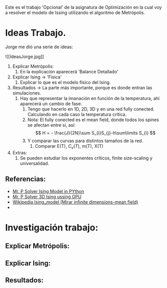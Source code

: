 Este es el trabajo 'Opcional' de la asignatura de Optimización en la cual voy a resolver el modelo de Issing utilizando el algoritmo de Metrópolis. 

# Ideas Trabajo.

Jorge me dió una serie de ideas:


![[IdeasJorge.jpg]]

1. Explicar Metrópolis:
	1. En la explicación aparecerá 'Balance Detallado'
2. Explicar Ising -> 'Física'
	1. Explicar lo que es el modelo físico del Ising.
3. Resultados -> La parte más importante, porque es donde entran las simulaciones.
	1. Hay que representar la imanación en función de la temperatura, ahí aparecerá un cambio de fase. 
		1. Tengo que hacerlo en 1D, 2D, 3D y en una red fully conected. Calculando en cada caso la temperatura crítica.
		2. Nota: El fully conected es el mean field, donde todos los spines se afectan entre sí, así:
			$$
			H = - \frac{J}{2N}\sum S_{i}S_{j}-h\sum\limits S_{i}
$$
		3. Y comparar las curvas para distintos tamaños de la red.
			1. Comparar E(T), $C_{v}(T)$, m(T), X(T)
4. Extras: 
	1. Se pueden estudiar los exponentes críticos, finite size-scaling y universalidad.

## Referencias:
- [Mr. P Solver Ising Model in PYthon](https://youtu.be/K--1hlv9yv0?si=sgQj3pmi5Us69F3k)
- [Mr. P Solver 3D Ising ussing GPU](https://youtu.be/GOiTF11umMo?si=8M7CNUS20xKso-wy)
- [Wikipedia Ising_model (Mirar infinite dimensions-mean field)](https://en.wikipedia.org/wiki/Ising_model)
- 
# Investigación trabajo:

## Explicar Metrópolis:


## Explicar Ising:


## Resultados: